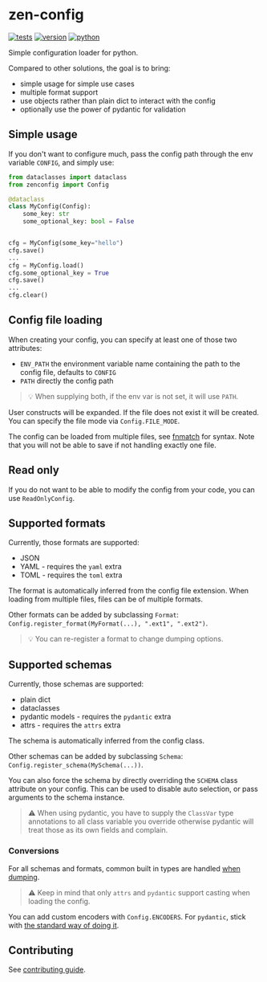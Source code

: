 # zen-config

[![tests](https://github.com/gpajot/zen-config/workflows/Test/badge.svg?branch=main&event=push)](https://github.com/gpajot/zen-config/actions?query=workflow%3ATest+branch%3Amain+event%3Apush)
[![version](https://img.shields.io/pypi/v/zenconfig?label=stable)](https://pypi.org/project/zenconfig/)
[![python](https://img.shields.io/pypi/pyversions/zenconfig)](https://pypi.org/project/zenconfig/)

Simple configuration loader for python.

Compared to other solutions, the goal is to bring:
- simple usage for simple use cases
- multiple format support
- use objects rather than plain dict to interact with the config
- optionally use the power of pydantic for validation

## Simple usage
If you don't want to configure much, pass the config path through the env variable `CONFIG`, and simply use:
```python
from dataclasses import dataclass
from zenconfig import Config

@dataclass
class MyConfig(Config):
    some_key: str
    some_optional_key: bool = False


cfg = MyConfig(some_key="hello")
cfg.save()
...
cfg = MyConfig.load()
cfg.some_optional_key = True
cfg.save()
...
cfg.clear()
```

## Config file loading
When creating your config, you can specify at least one of those two attributes:
- `ENV_PATH` the environment variable name containing the path to the config file, defaults to `CONFIG`
- `PATH` directly the config path

> 💡 When supplying both, if the env var is not set, it will use `PATH`.

User constructs will be expanded.
If the file does not exist it will be created.
You can specify the file mode via `Config.FILE_MODE`.

The config can be loaded from multiple files, see [fnmatch](https://docs.python.org/3/library/fnmatch.html) for syntax.
Note that you will not be able to save if not handling exactly one file.

## Read only
If you do not want to be able to modify the config from your code, you can use `ReadOnlyConfig`.

## Supported formats
Currently, those formats are supported:
- JSON
- YAML - requires the `yaml` extra
- TOML - requires the `toml` extra

The format is automatically inferred from the config file extension.
When loading from multiple files, files can be of multiple formats.

Other formats can be added by subclassing `Format`: `Config.register_format(MyFormat(...), ".ext1", ".ext2")`.

> 💡 You can re-register a format to change dumping options.

## Supported schemas
Currently, those schemas are supported:
- plain dict
- dataclasses
- pydantic models - requires the `pydantic` extra
- attrs - requires the `attrs` extra

The schema is automatically inferred from the config class.

Other schemas can be added by subclassing `Schema`: `Config.register_schema(MySchema(...))`.

You can also force the schema by directly overriding the `SCHEMA` class attribute on your config.
This can be used to disable auto selection, or pass arguments to the schema instance.

> ⚠️ When using pydantic, you have to supply the `ClassVar` type annotations
> to all class variable you override
> otherwise pydantic will treat those as its own fields and complain.

### Conversions
For all schemas and formats, common built in types are handled [when dumping](https://github.com/gpajot/zen-config/blob/main/zenconfig/encoder.py).

> ⚠️ Keep in mind that only `attrs` and `pydantic` support casting when loading the config.

You can add custom encoders with `Config.ENCODERS`.
For `pydantic`, stick with [the standard way of doing it](https://pydantic-docs.helpmanual.io/usage/exporting_models/#json_encoders).


## Contributing
See [contributing guide](https://github.com/gpajot/zen-config/blob/main/CONTRIBUTING.md).
